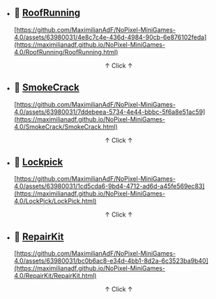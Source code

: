 - ## 🔗 [RoofRunning](https://maximilianadf.github.io/NoPixel-MiniGames-4.0/RoofRunning/RoofRunning.html)
   [https://github.com/MaximilianAdF/NoPixel-MiniGames-4.0/assets/63980031/4e8c7c4e-436d-4984-90cb-6e876102feda](https://maximilianadf.github.io/NoPixel-MiniGames-4.0/RoofRunning/RoofRunning.html)
  <p align="center">↑ Click ↑</p>

- ## 🔗 [SmokeCrack](https://maximilianadf.github.io/NoPixel-MiniGames-4.0/SmokeCrack/SmokeCrack.html)
   [https://github.com/MaximilianAdF/NoPixel-MiniGames-4.0/assets/63980031/7ddebeea-5734-4e44-bbbc-5f6a8e51ac59](https://maximilianadf.github.io/NoPixel-MiniGames-4.0/SmokeCrack/SmokeCrack.html)
  <p align="center">↑ Click ↑</p>

- ## 🔗 [Lockpick](https://maximilianadf.github.io/NoPixel-MiniGames-4.0/LockPick/LockPick.html)
   [https://github.com/MaximilianAdF/NoPixel-MiniGames-4.0/assets/63980031/1cd5cda6-9bd4-4712-ad6d-a45fe569ec83](https://maximilianadf.github.io/NoPixel-MiniGames-4.0/LockPick/LockPick.html)
  <p align="center">↑ Click ↑</p>

- ## 🔗 [RepairKit](https://maximilianadf.github.io/NoPixel-MiniGames-4.0/RepairKit/RepairKit.html)
   [https://github.com/MaximilianAdF/NoPixel-MiniGames-4.0/assets/63980031/bc0b6ac8-e34d-4bb1-8d2a-6c3523ba9b40](https://maximilianadf.github.io/NoPixel-MiniGames-4.0/RepairKit/RepairKit.html)
  <p align="center">↑ Click ↑</p>
